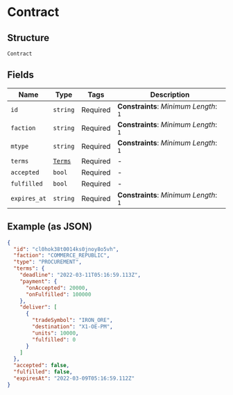 
# Contract

## Structure

`Contract`

## Fields

| Name | Type | Tags | Description |
|  --- | --- | --- | --- |
| `id` | `string` | Required | **Constraints**: *Minimum Length*: `1` |
| `faction` | `string` | Required | **Constraints**: *Minimum Length*: `1` |
| `mtype` | `string` | Required | **Constraints**: *Minimum Length*: `1` |
| `terms` | [`Terms`](../../doc/models/terms.md) | Required | - |
| `accepted` | `bool` | Required | - |
| `fulfilled` | `bool` | Required | - |
| `expires_at` | `string` | Required | **Constraints**: *Minimum Length*: `1` |

## Example (as JSON)

```json
{
  "id": "cl0hok38t0014ks0jnoy8o5vh",
  "faction": "COMMERCE_REPUBLIC",
  "type": "PROCUREMENT",
  "terms": {
    "deadline": "2022-03-11T05:16:59.113Z",
    "payment": {
      "onAccepted": 20000,
      "onFulfilled": 100000
    },
    "deliver": [
      {
        "tradeSymbol": "IRON_ORE",
        "destination": "X1-OE-PM",
        "units": 10000,
        "fulfilled": 0
      }
    ]
  },
  "accepted": false,
  "fulfilled": false,
  "expiresAt": "2022-03-09T05:16:59.112Z"
}
```

